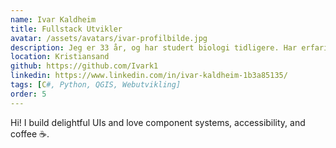 ```yaml
---
name: Ivar Kaldheim
title: Fullstack Utvikler
avatar: /assets/avatars/ivar-profilbilde.jpg
description: Jeg er 33 år, og har studert biologi tidligere. Har erfaring fra mange ulike roller og arbeidsoppgaver innen oppdrett. I gruppen arbeider jeg både med frontend og backend utvikling. Nå går jeg 3. året på IT og informasjonssystemer.
location: Kristiansand
github: https://github.com/Ivark1
linkedin: https://www.linkedin.com/in/ivar-kaldheim-1b3a85135/
tags: [C#, Python, QGIS, Webutvikling]
order: 5
---
```


Hi! I build delightful UIs and love component systems, accessibility, and coffee ☕.
